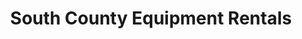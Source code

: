 ---
title: "South County Equipment Rentals"
url: /onalaska/south-county-equipment-rentals/
shop: tools
---